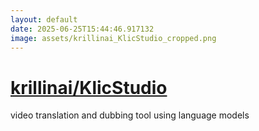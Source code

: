 ```yaml
---
layout: default
date: 2025-06-25T15:44:46.917132
image: assets/krillinai_KlicStudio_cropped.png
---
```


# [krillinai/KlicStudio](https://github.com/krillinai/KlicStudio)

video translation and dubbing tool using language models
